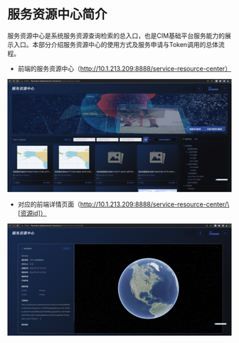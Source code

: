 # 服务资源中心简介

服务资源中心是系统服务资源查询检索的总入口，也是CIM基础平台服务能力的展示入口。本部分介绍服务资源中心的使用方式及服务申请与Token调用的总体流程。

* 前端的服务资源中心（http://10.1.213.209:8888/service-resource-center）

![descript](../.gitbook/assets/0)

* 对应的前端详情页面（http://10.1.213.209:8888/service-resource-center/\[资源id]）

![descript](<../.gitbook/assets/1 (1)>)

